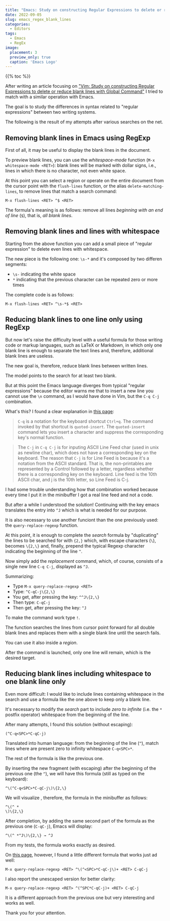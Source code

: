 ```yaml
---
title: "Emacs: Study on constructing Regular Expressions to delete or reduce blank lines"
date: 2022-09-05
slug: emacs_regex_blank_lines
categories:
  - Editors
tags:
  - Emacs
  - RegEx
image:
  placement: 3
  preview_only: true 
  caption: 'Emacs Logo'
---
```


{{% toc %}}

After writing an article focusing on ["Vim: Study on constructing Regular Expressions to delete or reduce blank lines with Global Command"](https://francopasut.netlify.app/post/vim_regex_blank_lines/) I tried to match with a similar operation with Emacs.

The goal is to study the differences in syntax related to "regular expressions" between two writing systems.

The following is the result of my attempts after various searches on the net.

## Removing blank lines in Emacs using RegExp ##

First of all, it may be useful to display the blank lines in the document.

To preview blank lines, you can use the *whitespace-mode* function (`M-x whitespace-mode <RET>`): blank lines will be marked with dollar signs, i.e., lines in which there is no character, not even white space.

At this point you can select a region or operate on the entire document from the cursor point with the `flush-lines` function, or the alias `delete-matching-lines`,  to remove lines that match a search command:



``` 
M-x flush-lines <RET> ^$ <RET>
```

The formula's meaning is as follows: remove all lines *beginning with an end of line* (`$`), that is, *all blank lines*.

## Removing blank lines and lines with whitespace ##

Starting from  the above function you can  add a small piece of "regular expression"  to delete even lines with whitespace.

The new piece is the following one: `\s-*` and it's composed by two differen segments:

  * `\s-` indicating the white space
  * `*` indicating that the previous character can be repeated zero or more times

The complete code is as follows: 

``` 
M-x flush-lines <RET> ^\s-*$ <RET>
```

## Reducing blank lines to one line only using RegExp ##

But now let's raise the difficulty level  with a useful formula for those writing code or markup languages, such as LaTeX or Markdown, in which only one blank line is enough to separate the text lines and, therefore, additional blank lines are useless.

The new goal is, therefore,  reduce blank lines between written lines.

The model points to the search for at least two blank.

But at this point the Emacs language diverges from typical "regular expressions" because the editor warns me that to insert a new line you cannot use the `\n` command, as I would have done in Vim,  but the `C-q C-j` combination.

What's this? I found a clear explanation in [this page](http://xahlee.info/emacs/emacs/keystroke_rep.html): 

> `C-q` is a notation for the keyboard shortcut `Ctrl+q`. The command invoked by that shortcut is `quoted-insert`. The `quoted-insert` command lets you insert a character and suppress the corresponding key's normal function. 

> The `C-j` in `C-q C-j` is for inputing ASCII Line Feed char (used in unix as newline char), which does not have a corresponding key on the keyboard. The reason that `C-j` is for Line Feed is because it's a notation from the ASCII standard. That is, the non-printables are represented by a Control followed by a letter, regardless whether there is a corresponding key on the keyboard. Line feed is the 10th ASCII char, and j is the 10th letter, so Line Feed is C-j. 

I had some trouble understanding how that  combination worked because every time I put it in the minibuffer I got a real line feed  and not a code.

But after a while I understood the solution! Continuing with the <RET> key emacs translates the entry into `^J`  which is what is needed for our purpose.

It is also necessary to use another funciont than the one previously used:   the `query-replace-regexp` function.

At this point, it is enough to complete the *search*  formula by "duplicating" the lines to be searched for with `{2,}` which, with escape characters (`\`), becomes `\{2,\}` and, finally, prepend  the typical Regexp character indicating  the beginning of the line  `^`.



Now simply add the *replacement* command, which, of course, consists of a single new line `C-q C-j`, displayed as `^J`.

Summarizing:

- Type `M-x query-replace-regexp <RET>`
- Type: `^C-qC-j\{2,\}`
- You get, after pressing the <RET> key: `^^J\{2,\}`
- Then type: `C-qC-j`
- Then get, after pressing the <RET> key: `^J`

To make the command work type `!`.

The function  searches the lines from cursor point forward for all double blank lines and replaces them with a single blank line until the search fails.

You can use it also inside a *region*.

After the command is launched, only one line will remain, which is the desired target.

## Reducing blank lines including whitespace to one blank line only ##

Even more difficult: I would like to include lines containing whitespace in the search and use a formula like the one above to keep only a blank line.

It's necessary to modify the *search* part to include  *zero to infinite* (i.e. the `*` postfix operator) whitespace from the beginning of the line.

After many attempts, I found this solution  (without escaping):

```
(^C-q<SPC>*C-qC-j)
```

Translated into human language: from the beginning of the line (`^`), match lines where  are present zero to infinity whitespace  `C-q<SPC>*`.

The rest of the formula is like the previous one.

By inserting the new fragment (with escaping)  after the beginning of the previous one (the `^`), we will have this formula (still as typed on the keyboard):

```
^\(^C-q<SPC>*C-qC-j\)\{2,\}
```
We will visualize , therefore,  the formula in the minibuffer as follows:

```
^\(^ *
\)\{2,\}
```


After completion, by adding the same second part of the formula as the previous one (`C-qC-j`),  Emacs will display: 

```
^\(^ *^J\)\{2,\} → ^J
```

From my tests, the formula works exactly as desired.

On [this page](https://emacs.stackexchange.com/questions/60063/remove-multiple-blank-lines-in-a-buffer-leave-one), however, I found a little different formula that works just ad well:

``` 
M-x query-replace-regexp <RET> ^\(^<SPC>*C-qC-j\)+ <RET> C-qC-j
```



I also report the unescaped version for better clarity:

``` 
M-x query-replace-regexp <RET> ^(^SPC*C-qC-j)+ <RET> C-qC-j
```

It is a different approach from the previous one but very interesting and works as well.

Thank you for your attention.
